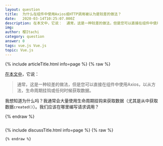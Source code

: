 ```yaml
---
layout: question
title:  为什么在组件中使用Axios或HTTP调用被认为是较差的做法？
date:   2020-03-14T10:25:07.000Z
description: 在本文中，它说：  通常，这是一种较差的做法，但是您可以直接在组件中使用Axios，以从方法，生命周期挂钩或任何时候获取数据。我想知道为什么吗...
img: 
author: 樱Itachi
category: question
answer: 0
tags: vue.js Vue.js
topic: Vue.js
---
```

<div class="article-root">
  <div class="article">
    {% include articleTitle.html info=page %}
    {% raw %}
    <div class="article-content"><p><a href="https://alligator.io/vuejs/rest-api-axios/" rel="noreferrer"><font style="vertical-align: inherit;"><font style="vertical-align: inherit;">在本文中</font></font></a><font style="vertical-align: inherit;"><font style="vertical-align: inherit;">，它说：</font></font></p>

<blockquote>
  <p><font style="vertical-align: inherit;"><font style="vertical-align: inherit;">通常，这是一种较差的做法，但是您可以直接在组件中使用Axios，以从方法，生命周期挂钩或任何时候获取数据。</font></font></p>
</blockquote>

<p><font style="vertical-align: inherit;"><font style="vertical-align: inherit;">我想知道为什么吗？</font><font style="vertical-align: inherit;">我通常会大量使用生命周期挂钩来获取数据（尤其是从中获取数据</font></font><code>created()</code><font style="vertical-align: inherit;"><font style="vertical-align: inherit;">）。</font><font style="vertical-align: inherit;">我们应该在哪里编写请求调用？</font></font></p></div>
    {% endraw %}
  </div>
  <p style="height: 0;width:0;overflow: hidden;"> 第1616篇《为什么在组件中使用Axios或HTTP调用被认为是较差的做法？》来自Winter(https://github.com/aiyld/aiyld.github.io)的站点</p>
  <div class="discuss-wrapper">
    {% include discussTitle.html info=page %}
    {% raw %}
    
    {% endraw %}
  </div>
<div>
